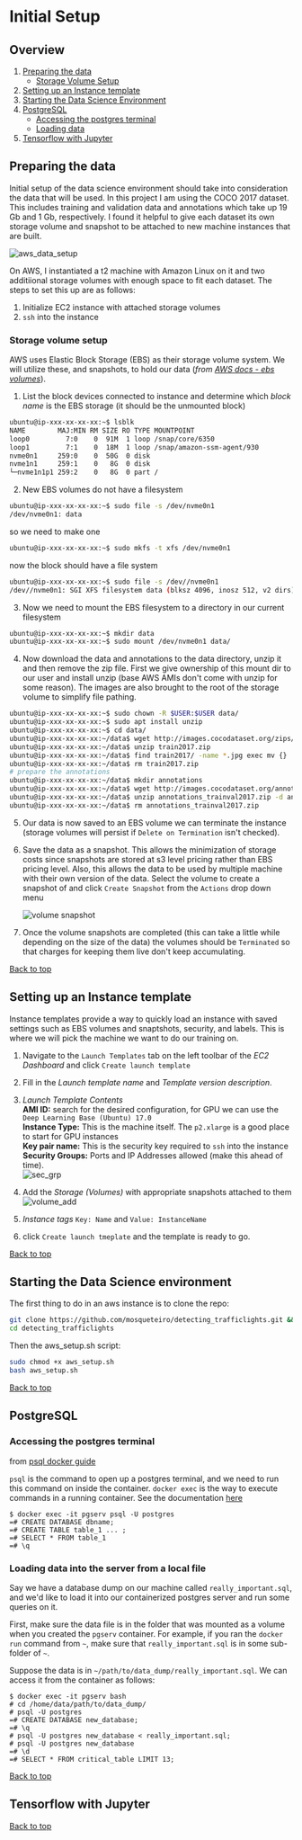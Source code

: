 # Initial Setup
## Overview
1. [Preparing the data](#preparing-the-data)
   * [Storage Volume Setup](#storage-volume-setup)
2. [Setting up an Instance template](#Setting-up-an-instance-template)
3. [Starting the Data Science Environment](#starting-the-data-science-environment)
4. [PostgreSQL](#postgresql)
   * [Accessing the postgres terminal](#accessing-the-postgres-terminal)
   * [Loading data](#loading-data-into-the-server-from-a-local-file)
5. [Tensorflow with Jupyter](#tensorflow-with-jupyter)

## Preparing the data  
Initial setup of the data science environment should take into consideration the data that will be used. In this project I am using the COCO 2017 dataset. This includes training and validation data and annotations which take up 19 Gb and 1 Gb, respectively. I found it helpful to give each dataset its own storage volume and snapshot to be attached to new machine instances that are built.  

![aws_data_setup](images/aws_data_setup.gif)

On AWS, I instantiated a t2 machine with Amazon Linux on it and two additiional storage volumes with enough space to fit each dataset. The steps to set this up are as follows:  
1. Initialize EC2 instance with attached storage volumes
2. `ssh` into the instance  


### Storage volume setup
AWS uses Elastic Block Storage (EBS) as their storage volume system. We will utilize these, and snapshots, to hold our data (_from_ [_AWS docs - ebs volumes_](https://docs.aws.amazon.com/AWSEC2/latest/UserGuide/ebs-using-volumes.html)).  
1. List the block devices connected to instance and determine which _block name_ is the EBS storage (it should be the unmounted block)  
```bash
ubuntu@ip-xxx-xx-xx-xx:~$ lsblk
NAME        MAJ:MIN RM SIZE RO TYPE MOUNTPOINT
loop0         7:0    0  91M  1 loop /snap/core/6350
loop1         7:1    0  18M  1 loop /snap/amazon-ssm-agent/930
nvme0n1     259:0    0  50G  0 disk
nvme1n1     259:1    0   8G  0 disk
└─nvme1n1p1 259:2    0   8G  0 part /
```

2. New EBS volumes do not have a filesystem  
```bash
ubuntu@ip-xxx-xx-xx-xx:~$ sudo file -s /dev/nvme0n1
/dev/nvme0n1: data
```  
so we need to make one  
```bash
ubuntu@ip-xxx-xx-xx-xx:~$ sudo mkfs -t xfs /dev/nvme0n1
```  
now the block should have a file system  
```bash
ubuntu@ip-xxx-xx-xx-xx:~$ sudo file -s /dev//nvme0n1
/dev//nvme0n1: SGI XFS filesystem data (blksz 4096, inosz 512, v2 dirs)
```

3. Now we need to mount the EBS filesystem to a directory in our current filesystem  
```bash
ubuntu@ip-xxx-xx-xx-xx:~$ mkdir data
ubuntu@ip-xxx-xx-xx-xx:~$ sudo mount /dev/nvme0n1 data/
```
4. Now download the data and annotations to the data directory, unzip it and then remove the zip file. First we give ownership of this mount dir to our user and install unzip (base AWS AMIs don't come with unzip for some reason). The images are also brought to the root of the storage volume to simplify file pathing.  
```bash
ubuntu@ip-xxx-xx-xx-xx:~$ sudo chown -R $USER:$USER data/
ubuntu@ip-xxx-xx-xx-xx:~$ sudo apt install unzip
ubuntu@ip-xxx-xx-xx-xx:~$ cd data/
ubuntu@ip-xxx-xx-xx-xx:~/data$ wget http://images.cocodataset.org/zips/train2017.zip
ubuntu@ip-xxx-xx-xx-xx:~/data$ unzip train2017.zip
ubuntu@ip-xxx-xx-xx-xx:~/data$ find train2017/ -name *.jpg exec mv {} ./ ;\
ubuntu@ip-xxx-xx-xx-xx:~/data$ rm train2017.zip
# prepare the annotations
ubuntu@ip-xxx-xx-xx-xx:~/data$ mkdir annotations
ubuntu@ip-xxx-xx-xx-xx:~/data$ wget http://images.cocodataset.org/annotations/annotations_trainval2017.zip
ubuntu@ip-xxx-xx-xx-xx:~/data$ unzip annotations_trainval2017.zip -d annotations/
ubuntu@ip-xxx-xx-xx-xx:~/data$ rm annotations_trainval2017.zip
```

5. Our data is now saved to an EBS volume we can terminate the instance (storage volumes will persist if `Delete on Termination` isn't checked).

6. Save the data as a snapshot. This allows the minimization of storage costs since snapshots are stored at s3 level pricing rather than EBS pricing level. Also, this allows the data to be used by multiple machine with their own version of the data. Select the volume to create a snapshot of and click `Create Snapshot` from the `Actions` drop down menu  

   ![volume snapshot](images/aws_volumes_steps.png)  

7. Once the volume snapshots are completed (this can take a little while depending on the size of the data) the volumes should be `Terminated` so that charges for keeping them live don't keep accumulating.

[Back to top](#overview)


## Setting up an Instance template

Instance templates provide a way to quickly load an instance with saved settings such as EBS volumes and snaptshots, security, and labels. This is where we will pick the machine we want to do our training on.

1. Navigate to the `Launch Templates` tab on the left toolbar of the _EC2 Dashboard_ and click `Create launch template`  

2. Fill in the _Launch template name_ and _Template version description_.  

3. _Launch Template Contents_  
  **AMI ID:** search for the desired configuration, for GPU we can use the `Deep Learning Base (Ubuntu) 17.0`  
  **Instance Type:** This is the machine itself. The `p2.xlarge` is a good place to start for GPU instances  
  **Key pair name:** This is the security key required to `ssh` into the instance  
  **Security Groups:** Ports and IP Addresses allowed (make this ahead of time).  
  ![sec_grp](images/sec_grp.png?)  

4. Add the _Storage (Volumes)_ with appropriate snapshots attached to them  
  ![volume_add](images/aws_temp_vol.png?)  

5. _Instance tags_ `Key: Name` and `Value: InstanceName`  

6. click `Create launch tmeplate` and the template is ready to go.


[Back to top](#overview)


## Starting the Data Science environment  
The first thing to do in an aws instance is to clone the repo:  
```bash
git clone https://github.com/mosqueteiro/detecting_trafficlights.git && \
cd detecting_trafficlights
```

Then the aws_setup.sh script:
```bash
sudo chmod +x aws_setup.sh
bash aws_setup.sh
```

[Back to top](#overview)


## PostgreSQL
### Accessing the postgres terminal  
from [psql docker guide](http://postgresguide.com/utilities/psql.html)

`psql` is the command to open up a postgres terminal, and we need to run this command on inside the container. `docker exec` is the way to execute commands in a running container. See the documentation [here](https://docs.docker.com/engine/reference/commandline/exec/)
```
$ docker exec -it pgserv psql -U postgres
=# CREATE DATABASE dbname;
=# CREATE TABLE table_1 ... ;
=# SELECT * FROM table_1
=# \q
```

### Loading data into the server from a local file

Say we have a database dump on our machine called `really_important.sql`, and we'd like to load it into our containerized postgres server and run some queries on it.

First, make sure the data file is in the folder that was mounted as a volume when you created the `pgserv` container. For example, if you ran the `docker run` command from `~`, make sure that `really_important.sql` is in some sub-folder of `~`.

Suppose the data is in `~/path/to/data_dump/really_important.sql`. We can access it from the container as follows:  

```
$ docker exec -it pgserv bash
# cd /home/data/path/to/data_dump/
# psql -U postgres
=# CREATE DATABASE new_database;
=# \q
# psql -U postgres new_database < really_important.sql;
# psql -U postgres new_database
=# \d
=# SELECT * FROM critical_table LIMIT 13;
```

[Back to top](#overview)


## Tensorflow with Jupyter  



[Back to top](#overview)
